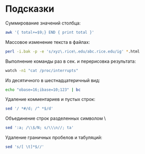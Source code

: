 # Подсказки


Суммирование значений столбца:

```sh
awk '{ total+=$9;} END { print total }'
```

Массовое изменение текста в файлах:

```sh
perl -i.bak -p -e 's/xyz\.rice\.edu/abc.rice.edu/ig' *.html
```

Выполнение команды раз в сек. и перерисовка результата:

```sh
watch -n1 "cat /proc/interrupts"
```

Из десятичного в шестнадцатеричный вид:

```sh
echo "obase=16;ibase=10;123" | bc
```

Удаление комментариев и пустых строк:

```sh
sed '/ *#/d; /^ *$/d'
```

Объединение строк разделенных символом \

```sh
sed ':a; /\\$/N; s/\\\n//; ta'
```

Удаление граничных пробелов и табуляций:

```sh
sed 's/[ \t]*$//'
```
